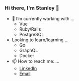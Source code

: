 ### Hi there, I'm Stanley 👋


- 🔭 I’m currently working with ...
  - Vue
  - Ruby/Rails
  - PostgreSQL
- Looking to learn/learning ...
  - Go
  - GraphQL
  - Docker
- 📫 How to reach me: ...
  - [LinkedIn](https://uk.linkedin.com/in/stanley-liu-055330138) 
  - [Email](mailto:stanleypliu@gmail.com)

